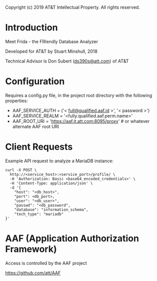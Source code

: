 Copyright (c) 2019 AT&T Intellectual Property. All rights reserved.

# Introduction

Meet Frida - the FRIendly Database Analyzer

Developed for AT&T by Stuart Minshull, 2018

Technical Advisor is Don Subert (ds390s@att.com) of AT&T

# Configuration

Requires a config.py file, in the project root directory with the following properties:

 * AAF_SERVICE_AUTH = ('< full@qualified.aaf.id >', '< password >')
 * AAF_SERVICE_REALM = '<fully.qualified.aaf.perm.name>'
 * AAF_ROOT_URI = 'https://aaf.it.att.com:8095/proxy'  # or whatever alternate AAF root URI

# Client Requests

Example API request to analyze a MariaDB instance:

    curl -X POST \
      http://<service_host>:<service_port>/profile/ \
      -H 'Authorization: Basic <base64_encoded_credentials>' \
      -H 'Content-Type: application/json' \
      -d '{
        "host": "<db_host>",
        "port": <db_port>,
        "user": "<db_user>",
        "passwd": "<db_password",
        "database": "information_schema",
        "tech_type": "mariadb"
    }'
    
# AAF (Application Authorization Framework)

Access is controlled by the AAF project

https://github.com/att/AAF